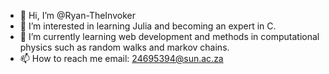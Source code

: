 - 👋 Hi, I’m @Ryan-TheInvoker
- 👀 I’m interested in learning Julia and becoming an expert in C.
- 🌱 I’m currently learning web development and methods in computational physics such as random walks and markov chains.
- 📫 How to reach me email: 24695394@sun.ac.za

<!---
Ryan-TheInvoker/Ryan-TheInvoker is a ✨ special ✨ repository because its `README.md` (this file) appears on your GitHub profile.
You can click the Preview link to take a look at your changes.
--->

